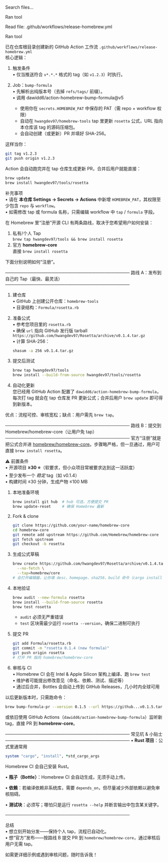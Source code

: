 Search files...

Ran tool



Read file: .github/workflows/release-homebrew.yml

Ran tool

已在仓库根目录创建新的 GitHub Action 工作流 `.github/workflows/release-homebrew.yml`  
核心逻辑：

1. 触发条件  
   • 仅当推送符合 `v*.*.*` 格式的 tag（如 `v1.2.3`）时执行。

2. Job：`bump-formula`  
   • 先解析出纯版本号（去掉 `refs/tags/` 前缀）。  
   • 调用 dawidd6/action-homebrew-bump-formula@v5  
     - 使用你在 `secrets.HOMEBREW_PAT` 中保存的 PAT（需 repo + workflow 权限）  
     - 自动在 `hwangdev97/homebrew-tools` tap 里更新 `rosetta` 公式，URL 指向本仓库该 tag 的源码压缩包。  
     - 会自动创建（或更新）PR 并填好 SHA-256。

这样当你：

```bash
git tag v1.2.3
git push origin v1.2.3
```

Action 会自动跑完并在 tap 仓库生成更新 PR，合并后用户就能直接：

```bash
brew update
brew install hwangdev97/tools/rosetta
```

补充事项  
• 请在 **本仓库 Settings → Secrets → Actions** 中新增 `HOMEBREW_PAT`，其权限至少包含 `repo` 与 `workflow`。  
• 如需修改 tap 或 formula 名称，只需编辑 workflow 中 `tap` / `formula` 字段。


在 Homebrew 里“注册”开源 CLI 有两条路线，取决于您希望用户如何安装：

1. 私有/个人 Tap  
   `brew tap hwangdev97/tools && brew install rosetta`
2. 官方 **homebrew-core**  
   直接 `brew install rosetta`

下面分别说明如何“注册”。

────────────────────────────────────────
路线 A：发布到自己的 Tap（最快、最灵活）
────────────────────────────────────────
1. 建仓库  
   • GitHub 上创建公开仓库：`homebrew-tools`  
   • 目录结构：`Formula/rosetta.rb`

2. 准备公式  
   • 参考您项目里的 `rosetta.rb`  
   • 确保 `url` 指向 GitHub 发行版 tarball  
     `https://github.com/hwangdev97/Rosetta/archive/v0.1.4.tar.gz`  
   • 计算 SHA-256：  
     ```bash
     shasum -a 256 v0.1.4.tar.gz
     ```

3. 提交后测试  
   ```bash
   brew tap hwangdev97/tools
   brew install --build-from-source hwangdev97/tools/rosetta
   ```

4. 自动化更新  
   您已经用 GitHub Action 配置了 `dawidd6/action-homebrew-bump-formula`，每次打 tag 就会在 tap 仓库发 PR 更新公式；合并后用户 `brew update` 即可得到新版本。

优点：流程可控、审核宽松；缺点：用户需先 `brew tap`。

────────────────────────────────────────
路线 B：提交到 Homebrew/homebrew-core（让用户免 tap）
────────────────────────────────────────
官方“注册”就是把公式合并进 [homebrew/homebrew-core](https://github.com/Homebrew/homebrew-core)。步骤略严格，但一旦通过，用户可直接 `brew install rosetta`。

⚠️ 前置条件  
• 开源项目 **≥30 ⭐**（软要求，但小众项目常被要求达到这一活跃度）  
• 至少发布一个 _稳定_ tag（如 v0.1.4）  
• 构建时间 ≤30 分钟，生成产物 ≤100 MB

1. 本地准备环境  
   ```bash
   brew install git hub  # hub 可选，方便提交 PR
   brew update-reset     # 确保 Homebrew 最新
   ```

2. Fork & clone  
   ```bash
   git clone https://github.com/your-name/homebrew-core
   cd homebrew-core
   git remote add upstream https://github.com/Homebrew/homebrew-core
   git fetch upstream
   git checkout -b rosetta
   ```

3. 生成公式草稿  
   ```bash
   brew create https://github.com/hwangdev97/Rosetta/archive/v0.1.4.tar.gz \
     --no-fetch \
     --tap=homebrew/core
   # 会打开编辑器，让你填 desc、homepage、sha256、build 命令（cargo install ...）及 test do 块
   ```

4. 本地验证  
   ```bash
   brew audit --new-formula rosetta
   brew install --build-from-source rosetta
   brew test rosetta
   ```

   - `audit` 必须无严重错误  
   - `test` 区块需最少运行 `rosetta --version`，确保二进制可执行

5. 提交 PR  
   ```bash
   git add Formula/rosetta.rb
   git commit -m "rosetta 0.1.4 (new formula)"
   git push origin rosetta
   # 打开 PR 指向 homebrew/homebrew-core
   ```

6. 审核与 CI  
   • Homebrew CI 会在 Intel & Apple Silicon 架构上编译、跑 `brew test`  
   • 维护者可能提出修改意见（命名、依赖、测试、描述等）  
   • 通过后合并，Bottles 会自动上传到 GitHub Releases，几小时内全球可用

以后更新版本时，只需跑命令：

```bash
brew bump-formula-pr --version 0.1.5 --url https://github...v0.1.5.tar.gz rosetta
```

或依旧使用 GitHub Actions（`dawidd6/action-homebrew-bump-formula`）监听新 tag，直接 PR 到 **homebrew-core**。

────────────────────────────────────────
常见坑 & 小贴士
────────────────────────────────────────
• **Rust 项目**：公式里通常用  
  ```ruby
  system "cargo", "install", *std_cargo_args
  ```  
  Homebrew CI 会自己安装 Rust。

• **瓶子（Bottle）**：Homebrew CI 会自动生成，无须手动上传。

• **依赖**：若编译依赖非系统库，需要 `depends_on`，但尽量减少外部依赖以避免审核阻碍。

• **测试块**：必须写；哪怕只是运行 `rosetta --help` 并断言输出中包含某关键字。

────────────────────────────────────────

总结  
• 想立刻开始分发——保持个人 tap，流程已自动化。  
• 想“官方”发布——按路线 B 提交 PR 到 `homebrew/homebrew-core`，通过审核后用户无需 tap。

如需更详细示例或遇到审核问题，随时告诉我！